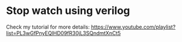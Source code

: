 # Stop watch using verilog

Check my tutorial for more details: 
https://www.youtube.com/playlist?list=PL3wGfPnyEQlHD09fR30jL3SQndmtXnCt5
